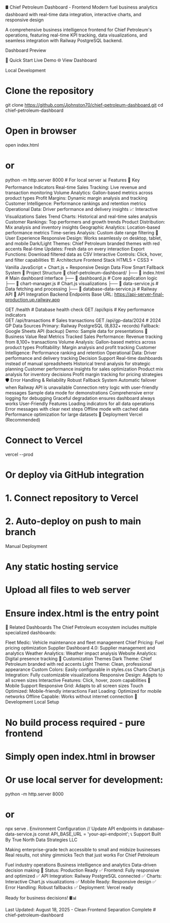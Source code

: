 🛢️ Chief Petroleum Dashboard - Frontend
Modern fuel business analytics dashboard with real-time data integration, interactive charts, and responsive design

A comprehensive business intelligence frontend for Chief Petroleum's operations, featuring real-time KPI tracking, data visualizations, and seamless integration with Railway PostgreSQL backend.

Dashboard Preview

🚀 Quick Start
Live Demo
🌐 View Dashboard

Local Development
# Clone the repository
git clone https://github.com/Jjohnston70/chief-petroleum-dashboard.git
cd chief-petroleum-dashboard

# Open in browser
open index.html
# or
python -m http.server 8000  # For local server
📊 Features
🎯 Key Performance Indicators
Real-time Sales Tracking: Live revenue and transaction monitoring
Volume Analytics: Gallon-based metrics across product types
Profit Margins: Dynamic margin analysis and tracking
Customer Intelligence: Performance rankings and retention metrics
Operational Data: Driver performance and delivery insights
📈 Interactive Visualizations
Sales Trend Charts: Historical and real-time sales analysis
Customer Rankings: Top performers and growth trends
Product Distribution: Mix analysis and inventory insights
Geographic Analytics: Location-based performance metrics
Time-series Analysis: Custom date range filtering
🎨 User Experience
Responsive Design: Works seamlessly on desktop, tablet, and mobile
Dark/Light Themes: Chief Petroleum branded themes with red accents
Real-time Updates: Fresh data on every interaction
Export Functions: Download filtered data as CSV
Interactive Controls: Click, hover, and filter capabilities
🏗️ Architecture
Frontend Stack
HTML5 + CSS3 + Vanilla JavaScript + Chart.js + Responsive Design
Data Flow
Smart Fallback System
📁 Project Structure
📁 chief-petroleum-dashboard/
├── 📄 index.html              # Main dashboard interface
├── 📄 dashboard.js            # Core application logic
├── 📄 chart-manager.js        # Chart.js visualizations
├── 📄 data-service.js         # Data fetching and processing
├── 📄 database-data-service.js # Railway API 
🔌 API Integration
Backend Endpoints
Base URL: https://api-server-final-production.up.railway.app

GET /health                    # Database health check
GET /api/kpis                 # Key performance indicators  
GET /api/transactions          # Sales transactions
GET /api/gp-data/2024         # 2024 GP 
Data Sources
Primary: Railway PostgreSQL (8,832+ records)
Fallback: Google Sheets API (backup)
Demo: Sample data for presentations
🎯 Business Value
Real Metrics Tracked
Sales Performance: Revenue tracking from 8,100+ transactions
Volume Analysis: Gallon-based metrics across product types
Profitability: Margin analysis and profit tracking
Customer Intelligence: Performance ranking and retention
Operational Data: Driver performance and delivery tracking
Decision Support
Real-time dashboards instead of manual spreadsheets
Historical trend analysis for strategic planning
Customer performance insights for sales optimization
Product mix analysis for inventory decisions
Profit margin tracking for pricing strategies
🛡️ Error Handling & Reliability
Robust Fallback System
Automatic failover when Railway API is unavailable
Connection retry logic with user-friendly messages
Sample data mode for demonstrations
Comprehensive error logging for debugging
Graceful degradation ensures dashboard always works
User-Friendly Features
Loading indicators for all data operations
Error messages with clear next steps
Offline mode with cached data
Performance optimization for large datasets
🚀 Deployment
Vercel (Recommended)
# Connect to Vercel
vercel --prod

# Or deploy via GitHub integration
# 1. Connect repository to Vercel
# 2. Auto-deploy on push to main branch
Manual Deployment
# Any static hosting service
# Upload all files to web server
# Ensure index.html is the entry point
🔗 Related Dashboards
The Chief Petroleum ecosystem includes multiple specialized dashboards:

Fleet Medic: Vehicle maintenance and fleet management
Chief Pricing: Fuel pricing optimization
Supplier Dashboard 4.0: Supplier management and analytics
Weather Analytics: Weather impact analysis
Website Analytics: Digital presence tracking
🎨 Customization
Themes
Dark Theme: Chief Petroleum branded with red accents
Light Theme: Clean, professional appearance
Custom Colors: Easily configurable in styles.css
Charts
Chart.js Integration: Fully customizable visualizations
Responsive Design: Adapts to all screen sizes
Interactive Features: Click, hover, zoom capabilities
📱 Mobile Support
Responsive Grid: Adapts to all screen sizes
Touch Optimized: Mobile-friendly interactions
Fast Loading: Optimized for mobile networks
Offline Capable: Works without internet connection
🔧 Development
Local Setup
# No build process required - pure frontend
# Simply open index.html in browser
# Or use local server for development:
python -m http.server 8000
# or
npx serve .
Environment Configuration
// Update API endpoints in database-data-service.js
const API_BASE_URL = 'your-api-endpoint';
📞 Support
Built By
True North Data Strategies LLC

Making enterprise-grade tech accessible to small and midsize businesses
Real results, not shiny gimmicks
Tech that just works
For
Chief Petroleum

Fuel industry operations
Business intelligence and analytics
Data-driven decision making
🎉 Status: Production Ready
✅ Frontend: Fully responsive and optimized
✅ API Integration: Railway PostgreSQL connected
✅ Charts: Interactive Chart.js visualizations
✅ Mobile Ready: Responsive design
✅ Error Handling: Robust fallbacks
✅ Deployment: Vercel ready

Ready for business decisions! 🛢️📊

Last Updated: August 18, 2025 - Clean Frontend Separation Complete
#   c h i e f - p e t r o l e u m - d a s h b o a r d  
 